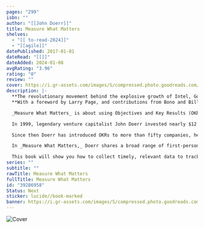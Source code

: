 ```yaml
---
pages: "299"
isbn: ""
author: "[[John Doerr]]"
title: Measure What Matters
shelves:
  - "[[ to-read-2024]]"
  - "[[agile]]"
datePublished: 2017-01-01
dateRead: "[[]]"
dateAdded: 2024-01-08
avgRating: "3.96"
rating: "0"
review: ""
cover: https://i.gr-assets.com/images/S/compressed.photo.goodreads.com/books/1521104315l/39286958._SY475_.jpg
description: |-
  **The revolutionary movement behind the explosive growth of Intel, Google, Amazon and Uber.**  
  **With a foreword by Larry Page, and contributions from Bono and Bill Gates.**

  _Measure What Matters_ is about using Objectives and Key Results (OKRs), a revolutionary approach to goal-setting, to make tough choices in business.

  In 1999, legendary venture capitalist John Doerr invested nearly $12 million in a startup that had amazing technology, entrepreneurial energy and sky-high ambitions, but no real business plan. Doerr introduced the founders to OKRs and with them at the foundation of their management, the startup grew from forty employees to more than 70,000 with a market cap exceeding $600 billion. The startup was Google.

  Since then Doerr has introduced OKRs to more than fifty companies, helping tech giants and charities exceed all expectations. In the OKR model objectives define what we seek to achieve and key results are how those top­ priority goals will be attained. OKRs focus effort, foster coordination and enhance workplace satisfaction. They surface an organization's most important work as everyone's goals from entry-level to CEO are transparent to the entire institution.

  In _Measure What Matters,_ Doerr shares a broad range of first-person, behind-the-scenes case studies, with narrators including Bono and Bill Gates, to demonstrate the focus, agility, and explosive growth that OKRs have spurred at so many great organizations.

  This book will show you how to collect timely, relevant data to track progress - to _measure what matters_. It will help any organization or team aim high, move fast, and excel.
series: ""
subtitle: ""
rawTitle: Measure What Matters
fullTitle: Measure What Matters
id: "39286958"
Status: Next
sticker: lucide//book-marked
banner: https://i.gr-assets.com/images/S/compressed.photo.goodreads.com/books/1521104315l/39286958._SY475_.jpg
---
```

![Cover](https:&#x2F;&#x2F;i.gr-assets.com&#x2F;images&#x2F;S&#x2F;compressed.photo.goodreads.com&#x2F;books&#x2F;1521104315l&#x2F;39286958._SY475_.jpg)
